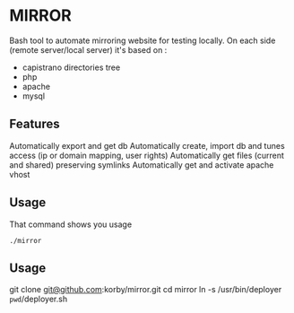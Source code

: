 # MIRROR
Bash tool to automate mirroring website for testing locally. On each side (remote server/local server) it's based on :
- capistrano directories tree
- php 
- apache
- mysql

## Features
Automatically export and get db
Automatically create, import db and tunes access (ip or domain mapping, user rights)
Automatically get files (current and shared) preserving symlinks
Automatically get and activate apache vhost

## Usage
That command shows you usage
```
./mirror
```

## Usage
git clone git@github.com:korby/mirror.git
cd mirror
ln -s /usr/bin/deployer `pwd`/deployer.sh